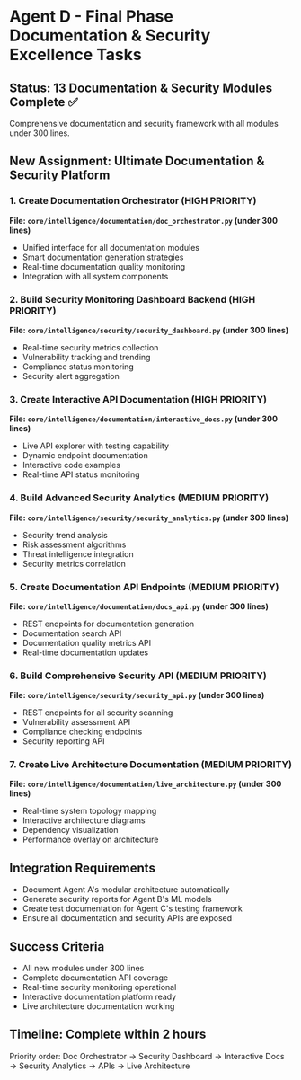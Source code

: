 # Agent D - Final Phase Documentation & Security Excellence Tasks

## Status: 13 Documentation & Security Modules Complete ✅
Comprehensive documentation and security framework with all modules under 300 lines.

## New Assignment: Ultimate Documentation & Security Platform

### 1. Create Documentation Orchestrator (HIGH PRIORITY)
**File: `core/intelligence/documentation/doc_orchestrator.py` (under 300 lines)**
- Unified interface for all documentation modules
- Smart documentation generation strategies
- Real-time documentation quality monitoring
- Integration with all system components

### 2. Build Security Monitoring Dashboard Backend (HIGH PRIORITY)
**File: `core/intelligence/security/security_dashboard.py` (under 300 lines)**
- Real-time security metrics collection
- Vulnerability tracking and trending
- Compliance status monitoring
- Security alert aggregation

### 3. Create Interactive API Documentation (HIGH PRIORITY)
**File: `core/intelligence/documentation/interactive_docs.py` (under 300 lines)**
- Live API explorer with testing capability
- Dynamic endpoint documentation
- Interactive code examples
- Real-time API status monitoring

### 4. Build Advanced Security Analytics (MEDIUM PRIORITY)
**File: `core/intelligence/security/security_analytics.py` (under 300 lines)**
- Security trend analysis
- Risk assessment algorithms
- Threat intelligence integration
- Security metrics correlation

### 5. Create Documentation API Endpoints (MEDIUM PRIORITY)
**File: `core/intelligence/documentation/docs_api.py` (under 300 lines)**
- REST endpoints for documentation generation
- Documentation search API
- Documentation quality metrics API
- Real-time documentation updates

### 6. Build Comprehensive Security API (MEDIUM PRIORITY)
**File: `core/intelligence/security/security_api.py` (under 300 lines)**
- REST endpoints for all security scanning
- Vulnerability assessment API
- Compliance checking endpoints
- Security reporting API

### 7. Create Live Architecture Documentation (MEDIUM PRIORITY)
**File: `core/intelligence/documentation/live_architecture.py` (under 300 lines)**
- Real-time system topology mapping
- Interactive architecture diagrams
- Dependency visualization
- Performance overlay on architecture

## Integration Requirements
- Document Agent A's modular architecture automatically
- Generate security reports for Agent B's ML models
- Create test documentation for Agent C's testing framework
- Ensure all documentation and security APIs are exposed

## Success Criteria
- All new modules under 300 lines
- Complete documentation API coverage
- Real-time security monitoring operational
- Interactive documentation platform ready
- Live architecture documentation working

## Timeline: Complete within 2 hours
Priority order: Doc Orchestrator → Security Dashboard → Interactive Docs → Security Analytics → APIs → Live Architecture